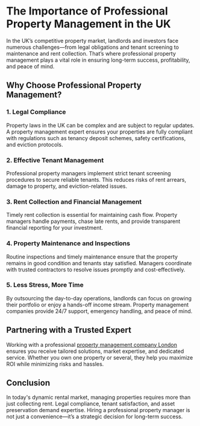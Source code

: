 <!DOCTYPE html>
<html lang="en">
<head>
  <meta charset="UTF-8">
  <title>Importance of Professional Property Management in the UK</title>
</head>
<body>

  <h1>The Importance of Professional Property Management in the UK</h1>

  <p>In the UK’s competitive property market, landlords and investors face numerous challenges—from legal obligations and tenant screening to maintenance and rent collection. That’s where professional property management plays a vital role in ensuring long-term success, profitability, and peace of mind.</p>

  <h2>Why Choose Professional Property Management?</h2>

  <h3>1. Legal Compliance</h3>
  <p>Property laws in the UK can be complex and are subject to regular updates. A property management expert ensures your properties are fully compliant with regulations such as tenancy deposit schemes, safety certifications, and eviction protocols.</p>

  <h3>2. Effective Tenant Management</h3>
  <p>Professional property managers implement strict tenant screening procedures to secure reliable tenants. This reduces risks of rent arrears, damage to property, and eviction-related issues.</p>

  <h3>3. Rent Collection and Financial Management</h3>
  <p>Timely rent collection is essential for maintaining cash flow. Property managers handle payments, chase late rents, and provide transparent financial reporting for your investment.</p>

  <h3>4. Property Maintenance and Inspections</h3>
  <p>Routine inspections and timely maintenance ensure that the property remains in good condition and tenants stay satisfied. Managers coordinate with trusted contractors to resolve issues promptly and cost-effectively.</p>

  <h3>5. Less Stress, More Time</h3>
  <p>By outsourcing the day-to-day operations, landlords can focus on growing their portfolio or enjoy a hands-off income stream. Property management companies provide 24/7 support, emergency handling, and peace of mind.</p>

  <h2>Partnering with a Trusted Expert</h2>
  <p>Working with a professional <a href="https://propertymanagementcompany.uk/">property management company London</a> ensures you receive tailored solutions, market expertise, and dedicated service. Whether you own one property or several, they help you maximize ROI while minimizing risks and hassles.</p>

  <h2>Conclusion</h2>
  <p>In today's dynamic rental market, managing properties requires more than just collecting rent. Legal compliance, tenant satisfaction, and asset preservation demand expertise. Hiring a professional property manager is not just a convenience—it’s a strategic decision for long-term success.</p>

</body>
</html>
